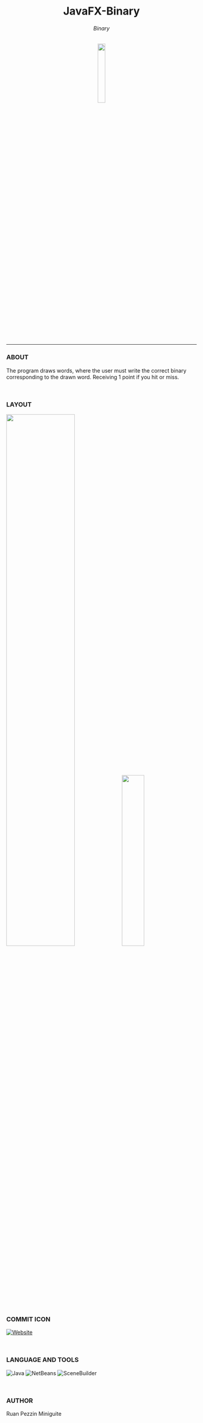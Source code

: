 <div align="center">

  # JavaFX-Binary

  ###### Binary

</div>

<div align="center">
  <img src="https://media.discordapp.net/attachments/892092323394125854/892094774784430100/b-512x512.png?width=480&height=480" width="20%">
</div>

---

### ABOUT

The program draws words, where the user must write the correct binary corresponding to the drawn word. Receiving 1 point if you hit or miss.

<br>

### LAYOUT

<div>

  <img src="https://media.discordapp.net/attachments/892092323394125854/892092678043492433/Binary_telaPrincipal.jpg?width=612&height=480" width=60%>

  <img src="https://media.discordapp.net/attachments/892092323394125854/892092665301196800/Binary_Ascii.jpg?width=356&height=480" width="34%">
</div>

<br>

### COMMIT ICON

[![Website](https://img.shields.io/website?down_color=292929&down_message=404&style=for-the-badge&logo=github&up_color=292929&up_message=GitCommit&url=https%3A%2F%2Fgithub.com%2FRuanMiniguite%2FCommit-Message)](https://github.com/RuanMiniguite/Commit-Message)

<br>

### LANGUAGE AND TOOLS
![Java](http://img.shields.io/badge/-Java-181717?style=flat-square&logo=java&logoColor=ffffff)
![NetBeans](https://img.shields.io/badge/-Netbeans-181717?style=flat-square&logo=ApacheNetBeansIDE&logoColor=ffffff)
![SceneBuilder](http://img.shields.io/badge/-SceneBuilde-181717?style=flat-square&logo=SceneBuilde&logoColor=ffffff)

<br>

###  AUTHOR

Ruan Pezzin Miniguite
